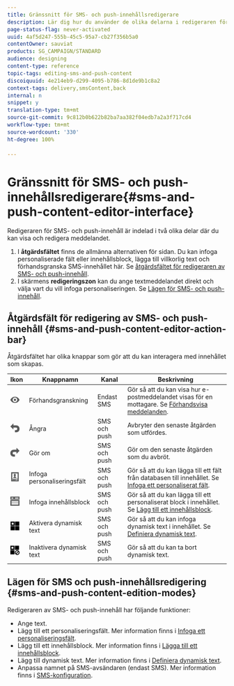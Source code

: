```yaml
---
title: Gränssnitt för SMS- och push-innehållsredigerare
description: Lär dig hur du använder de olika delarna i redigeraren för att ändra ditt SMS- och push-innehåll.
page-status-flag: never-activated
uuid: 4af5d247-555b-45c5-95a7-cb27f356b5a0
contentOwner: sauviat
products: SG_CAMPAIGN/STANDARD
audience: designing
content-type: reference
topic-tags: editing-sms-and-push-content
discoiquuid: 4e214eb9-d299-4095-b786-8d1de9b1c8a2
context-tags: delivery,smsContent,back
internal: n
snippet: y
translation-type: tm+mt
source-git-commit: 9c812b0b622b82ba7aa382f04edb7a2a3f717cd4
workflow-type: tm+mt
source-wordcount: '330'
ht-degree: 100%

---
```



# Gränssnitt för SMS- och push-innehållsredigerare{#sms-and-push-content-editor-interface}

Redigeraren för SMS- och push-innehåll är indelad i två olika delar där du kan visa och redigera meddelandet.

1. I **åtgärdsfältet** finns de allmänna alternativen för sidan.  Du kan infoga personaliserade fält eller innehållsblock, lägga till villkorlig text och förhandsgranska SMS-innehållet här.  Se [åtgärdsfältet för redigeraren av SMS- och push-innehåll](#sms-and-push-content-editor-action-bar).
1. I skärmens **redigeringszon** kan du ange textmeddelandet direkt och välja vart du vill infoga personaliseringen.  Se [Lägen för SMS- och push-innehåll](#sms-and-push-content-edition-modes).

## Åtgärdsfält för redigering av SMS- och push-innehåll {#sms-and-push-content-editor-action-bar}

Åtgärdsfältet har olika knappar som gör att du kan interagera med innehållet som skapas.

<table> 
 <thead> 
  <tr> 
   <th> Ikon<br /> </th> 
   <th> Knappnamn<br /> </th> 
   <th> Kanal<br /> </th> 
   <th> Beskrivning<br /> </th> 
  </tr> 
 </thead> 
 <tbody> 
  <tr> 
   <td> <img height="21px" src="assets/viewon_darkgrey-24px.png" /> <br /> </td> 
   <td> <span class="uicontrol">Förhandsgranskning</span> <br /> </td> 
   <td> Endast SMS<br /> </td> 
   <td> Gör så att du kan visa hur e-postmeddelandet visas för en mottagare.  Se <a href="../../sending/using/previewing-messages.md">Förhandsvisa meddelanden</a>.<br /> </td> 
  </tr> 
  <tr> 
   <td> <img height="21px" src="assets/undo_darkgrey-24px.png" /> <br /> </td> 
   <td> <span class="uicontrol">Ångra</span> <br /> </td> 
   <td> SMS och push<br /> </td> 
   <td> Avbryter den senaste åtgärden som utfördes.<br /> </td> 
  </tr> 
  <tr> 
   <td> <img height="21px" src="assets/redo_darkgrey-24px.png" /> <br /> </td> 
   <td> <span class="uicontrol">Gör om</span> <br /> </td> 
   <td> SMS och push<br /> </td> 
   <td> Gör om den senaste åtgärden som du avbröt.<br /> </td> 
  </tr> 
  <tr> 
   <td> <img height="21px" src="assets/personalization_field_darkgrey-24px.png" /> <br /> </td> 
   <td> <span class="uicontrol">Infoga personaliseringsfält</span> <br /> </td> 
   <td> SMS och push<br /> </td> 
   <td> Gör så att du kan lägga till ett fält från databasen till innehållet.  Se <a href="../../designing/using/personalization.md#inserting-a-personalization-field" target="_blank">Infoga ett personaliserat fält</a>.<br /> </td> 
  </tr> 
  <tr> 
   <td> <img height="21px" src="assets/personalization_block_darkgrey-24px.png" /> <br /> </td> 
   <td> <span class="uicontrol">Infoga innehållsblock</span> <br /> </td> 
   <td> SMS och push<br /> </td> 
   <td> Gör så att du kan lägga till ett personaliserat block i innehållet.  Se <a href="../../designing/using/personalization.md#adding-a-content-block" target="_blank">Lägg till ett innehållsblock</a>.<br /> </td> 
  </tr> 
  <tr> 
   <td> <img height="21px" src="assets/dynamiccontent_24px.png" /> <br /> </td> 
   <td> <span class="uicontrol">Aktivera dynamisk text</span> <br /> </td> 
   <td> SMS och push<br /> </td> 
   <td> Gör så att du kan infoga dynamisk text i innehållet.  Se <a href="../../channels/using/defining-dynamic-text.md" target="_blank">Definiera dynamisk text</a>.<br /> </td> 
  </tr> 
  <tr> 
   <td> <img height="21px" src="assets/dynamiccontentdisable_24px.png" /> <br /> </td> 
   <td> <span class="uicontrol">Inaktivera dynamisk text</span> <br /> </td> 
   <td> SMS och push<br /> </td> 
   <td> Gör så att du kan ta bort dynamisk text.<br /> </td> 
  </tr> 
 </tbody> 
</table>

## Lägen för SMS och push-innehållsredigering {#sms-and-push-content-edition-modes}

Redigeraren av SMS- och push-innehåll har följande funktioner:

* Ange text.
* Lägg till ett personaliseringsfält.  Mer information finns i [Infoga ett personaliseringsfält](../../designing/using/personalization.md#inserting-a-personalization-field).
* Lägg till ett innehållsblock.  Mer information finns i [Lägga till ett innehållsblock](../../designing/using/personalization.md#adding-a-content-block).
* Lägg till dynamisk text.  Mer information finns i [Definiera dynamisk text](../../channels/using/defining-dynamic-text.md).
* Anpassa namnet på SMS-avsändaren (endast SMS).  Mer information finns i [SMS-konfiguration](../../administration/using/configuring-sms-channel.md#configuring-sms-properties).
